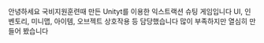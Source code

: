 안녕하세요 국비지원훈련때 만든 Unityt를 이용한 익스트랙션 슈팅 게임입니다 
UI, 인벤토리, 미니맵, 아이템, 오브젝트 상호작용 등 담당했습니다 
많이 부족하지만 열심히 만들어 봤습니다
